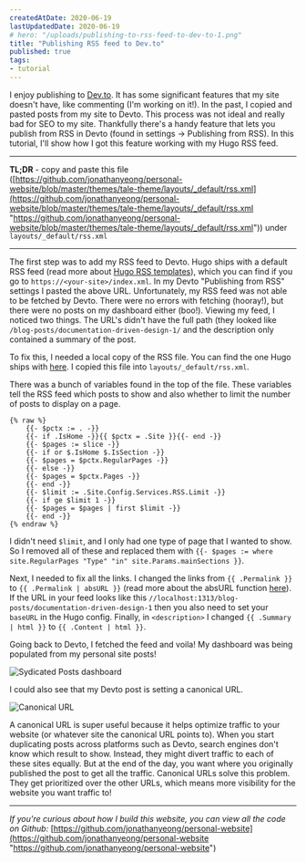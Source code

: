 ```yaml
---
createdAtDate: 2020-06-19
lastUpdatedDate: 2020-06-19
# hero: "/uploads/publishing-to-rss-feed-to-dev-to-1.png"
title: "Publishing RSS feed to Dev.to"
published: true
tags:
- tutorial
---
```

I enjoy publishing to [Dev.to](http://dev.to/). It has some significant features that my site doesn't have, like commenting (I'm working on it!). In the past, I copied and pasted posts from my site to Devto. This process was not ideal and really bad for SEO to my site. Thankfully there's a handy feature that lets you publish from RSS in Devto (found in settings → Publishing from RSS). In this tutorial, I'll show how I got this feature working with my Hugo RSS feed.

***

**TL;DR** - copy and paste this file ([https://github.com/jonathanyeong/personal-website/blob/master/themes/tale-theme/layouts/_default/rss.xml](https://github.com/jonathanyeong/personal-website/blob/master/themes/tale-theme/layouts/_default/rss.xml "https://github.com/jonathanyeong/personal-website/blob/master/themes/tale-theme/layouts/_default/rss.xml")) under `layouts/_default/rss.xml`

***

The first step was to add my RSS feed to Devto. Hugo ships with a default RSS feed (read more about [Hugo RSS templates](https://gohugo.io/templates/rss/)), which you can find if you go to `https://<your-site>/index.xml`. In my Devto "Publishing from RSS" settings I pasted the above URL. Unfortunately, my RSS feed was not able to be fetched by Devto. There were no errors with fetching (hooray!), but there were no posts on my dashboard either (boo!). Viewing my feed, I noticed two things. The URL's didn't have the full path (they looked like `/blog-posts/documentation-driven-design-1/` and the description only contained a summary of the post.

To fix this, I needed a local copy of the RSS file. You can find the one Hugo ships with [here](https://github.com/gohugoio/hugo/blob/master/tpl/tplimpl/embedded/templates/_default/rss.xml). I copied this file into `layouts/_default/rss.xml`.

There was a bunch of variables found in the top of the file. These variables tell the RSS feed which posts to show and also whether to limit the number of posts to display on a page.

```
{% raw %}
    {{- $pctx := . -}}
    {{- if .IsHome -}}{{ $pctx = .Site }}{{- end -}}
    {{- $pages := slice -}}
    {{- if or $.IsHome $.IsSection -}}
    {{- $pages = $pctx.RegularPages -}}
    {{- else -}}
    {{- $pages = $pctx.Pages -}}
    {{- end -}}
    {{- $limit := .Site.Config.Services.RSS.Limit -}}
    {{- if ge $limit 1 -}}
    {{- $pages = $pages | first $limit -}}
    {{- end -}}
{% endraw %}
```

I didn't need `$limit`, and I only had one type of page that I wanted to show. So I removed all of these and replaced them with `{{- $pages := where site.RegularPages "Type" "in" site.Params.mainSections }}`.

Next, I needed to fix all the links. I changed the links from `{{ .Permalink }}` to `{{ .Permalink | absURL }}` (read more about the absURL function [here](https://gohugo.io/functions/absurl/)). If the URL in your feed looks like this `//localhost:1313/blog-posts/documentation-driven-design-1` then you also need to set your `baseURL` in the Hugo config. Finally, in `<description>` I changed `{{ .Summary | html }}` to `{{ .Content | html }}`.

Going back to Devto, I fetched the feed and voila! My dashboard was being populated from my personal site posts!

![Sydicated Posts dashboard](https://res.cloudinary.com/jonathan-yeong/image/upload/v1596067038/personal-blog/syndicated-posts-dashboard_fokva3.png)

I could also see that my Devto post is setting a canonical URL.

![Canonical URL](https://res.cloudinary.com/jonathan-yeong/image/upload/v1596067037/personal-blog/canonical-url_kjqkb7.png)

A canonical URL is super useful because it helps optimize traffic to your website (or whatever site the canonical URL points to). When you start duplicating posts across platforms such as Devto, search engines don't know which result to show. Instead, they might divert traffic to each of these sites equally. But at the end of the day, you want where you originally published the post to get all the traffic. Canonical URLs solve this problem. They get prioritized over the other URLs, which means more visibility for the website you want traffic to!

***

_If you're curious about how I build this website, you can view all the code on Github:_ [https://github.com/jonathanyeong/personal-website](https://github.com/jonathanyeong/personal-website "https://github.com/jonathanyeong/personal-website")